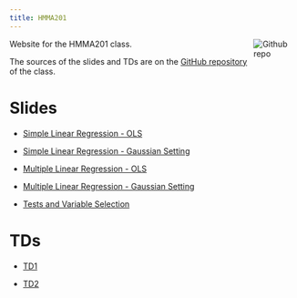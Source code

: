 ```yaml
---
title: HMMA201
---
```


[<img src="https://simpleicons.org/icons/github.svg" style="max-width:15%;min-width:40px;float:right;" alt="Github repo" />](https://github.com/yihui/blogdown-static)

Website for the HMMA201 class.

The sources of the slides and TDs are on the 
[GitHub repository](https://github.com/pbastide/HMMA201) 
of the class.

# Slides

- [Simple Linear Regression - OLS](/HMMA201/slides/CM1/CM1_regression_simple.html)

- [Simple Linear Regression - Gaussian Setting](/HMMA201/slides/CM2/CM2_regression_simple_gauss.html)

- [Multiple Linear Regression - OLS](/HMMA201/slides/CM3/CM3_Regression_Multiple_OLS.html)

- [Multiple Linear Regression - Gaussian Setting](/HMMA201/slides/CM4/CM4_Regression_Multiple_Gauss.html)

- [Tests and Variable Selection](/HMMA201/slides/CM5/CM5_Tests_Variable_Selection.html)

# TDs

- [TD1](/HMMA201/TD/TD1/TD_1.pdf)

- [TD2](/HMMA201/TD/TD2/TD_2.pdf)
